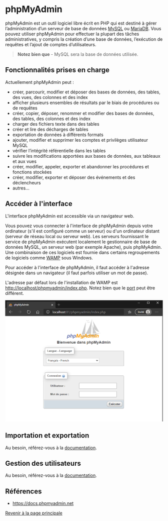 # phpMyAdmin

phpMyAdmin est un outil logiciel libre écrit en PHP qui est destiné à gérer l’administration d’un serveur de base de données [MySQL](https://www.mysql.com/fr/) ou [MariaDB](https://mariadb.org/). Vous pouvez utiliser phpMyAdmin pour effectuer la plupart des tâches administratives, y compris la création d’une base de données, l’exécution de requêtes et l’ajout de comptes d’utilisateurs.

>**Notez bien que** - MySQL sera la base de données utilisée.

## Fonctionnalités prises en charge

Actuellement phpMyAdmin peut :

- créer, parcourir, modifier et déposer des bases de données, des tables, des vues, des colonnes et des index
- afficher plusieurs ensembles de résultats par le biais de procédures ou de requêtes
- créer, copier, déposer, renommer et modifier des bases de données, des tables, des colonnes et des index
- charger des fichiers texte dans des tables
- créer et lire des décharges de tables
- exportation de données à différents formats
- ajouter, modifier et supprimer les comptes et privilèges utilisateur MySQL
- vérifier l’intégrité référentielle dans les tables
- suivre les modifications apportées aux bases de données, aux tableaux et aux vues
- créer, modifier, appeler, exporter et abandonner les procédures et fonctions stockées
- créer, modifier, exporter et déposer des événements et des déclencheurs
- autres...

## Accéder à l'interface

L'interface phpMyAdmin est accessible via un navigateur web.

Vous pouvez vous connecter à l'interface de phpMyAdmin depuis votre ordinateur (s'il est
configuré comme un serveur) ou d'un ordinateur distant (serveur de réseau local ou serveur web). Les
serveurs fournissant le service de phpMyAdmin exécutent localement le gestionnaire de base de données
MySQL, un serveur web (par exemple Apache), puis phpMyAdmin. Une combinaison
de ces logiciels est fournie dans certains regroupements de logiciels comme [WAMP](https://bitnami.com/stack/wamp) sous Windows.

Pour accéder à l'interface de phpMyAdmin, il faut accéder à l'adresse désignée dans un
navigateur (il faut parfois utiliser un mot de passe).

L'adresse par défaut lors de l'installation de WAMP est <http://localhost/phpmyadmin/index.php>. Notez bien que le [port](https://fr.wikipedia.org/wiki/Liste_de_ports_logiciels) peut être différent.

![Interface de connexion à phpMyAdmin](../images/interface-connexion-phpmyadmin.PNG)

## Importation et exportation

Au besoin, référez-vous à la [documentation](https://docs.phpmyadmin.net/fr/latest/import_export.html).

## Gestion des utilisateurs

Au besoin, référez-vous à la [documentation](https://docs.phpmyadmin.net/fr/latest/privileges.html).

## Références

- <https://docs.phpmyadmin.net>

[Revenir à la page principale](../README.md)
